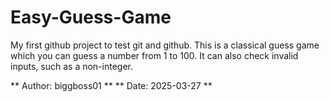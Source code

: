 # Easy-Guess-Game
My first github project to test git and github. This is a classical guess game which you can guess a number from 1 to 100. 
It can also check invalid inputs, such as a non-integer.

** Author: biggboss01 **
** Date: 2025-03-27 **
